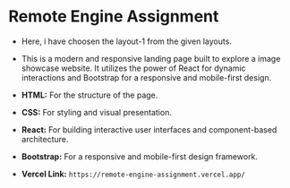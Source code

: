 # Remote Engine Assignment
- Here, i have choosen the layout-1 from the given layouts.
- This is a modern and responsive landing page built to explore a image showcase website. It utilizes the power of React for dynamic interactions and Bootstrap for a responsive and mobile-first design.

- **HTML:** For the structure of the page.
- **CSS:** For styling and visual presentation.
- **React:** For building interactive user interfaces and component-based architecture.
- **Bootstrap:** For a responsive and mobile-first design framework.

- **Vercel Link:** `https://remote-engine-assignment.vercel.app/`